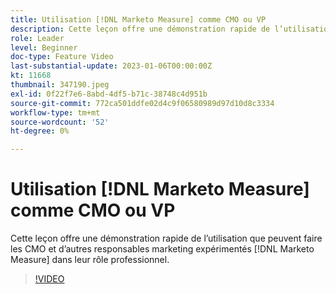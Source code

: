 ```yaml
---
title: Utilisation [!DNL Marketo Measure] comme CMO ou VP
description: Cette leçon offre une démonstration rapide de l’utilisation que peuvent faire les CMO et d’autres responsables marketing expérimentés [!DNL Marketo Measure] dans leur rôle professionnel.
role: Leader
level: Beginner
doc-type: Feature Video
last-substantial-update: 2023-01-06T00:00:00Z
kt: 11668
thumbnail: 347190.jpeg
exl-id: 0f22f7e6-8abd-4df5-b71c-38748c4d951b
source-git-commit: 772ca501ddfe02d4c9f06580989d97d10d8c3334
workflow-type: tm+mt
source-wordcount: '52'
ht-degree: 0%

---
```


# Utilisation [!DNL Marketo Measure] comme CMO ou VP

Cette leçon offre une démonstration rapide de l’utilisation que peuvent faire les CMO et d’autres responsables marketing expérimentés [!DNL Marketo Measure] dans leur rôle professionnel.

>[!VIDEO](https://video.tv.adobe.com/v/347190/?quality=12&learn=on)
